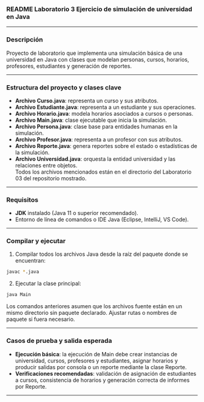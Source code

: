 ### README Laboratorio 3 Ejercicio de simulación de universidad en Java

---

### Descripción
Proyecto de laboratorio que implementa una simulación básica de una universidad en Java con clases que modelan personas, cursos, horarios, profesores, estudiantes y generación de reportes.

---

### Estructura del proyecto y clases clave
- **Archivo Curso.java**: representa un curso y sus atributos.  
- **Archivo Estudiante.java**: representa a un estudiante y sus operaciones.  
- **Archivo Horario.java**: modela horarios asociados a cursos o personas.  
- **Archivo Main.java**: clase ejecutable que inicia la simulación.  
- **Archivo Persona.java**: clase base para entidades humanas en la simulación.  
- **Archivo Profesor.java**: representa a un profesor con sus atributos.  
- **Archivo Reporte.java**: genera reportes sobre el estado o estadísticas de la simulación.  
- **Archivo Universidad.java**: orquesta la entidad universidad y las relaciones entre objetos.  
Todos los archivos mencionados están en el directorio del Laboratorio 03 del repositorio mostrado.

---

### Requisitos
- **JDK** instalado (Java 11 o superior recomendado).  
- Entorno de línea de comandos o IDE Java (Eclipse, IntelliJ, VS Code).

---

### Compilar y ejecutar
1. Compilar todos los archivos Java desde la raíz del paquete donde se encuentran:
```bash
javac *.java
```
2. Ejecutar la clase principal:
```bash
java Main
```
Los comandos anteriores asumen que los archivos fuente están en un mismo directorio sin paquete declarado. Ajustar rutas o nombres de paquete si fuera necesario.

---

### Casos de prueba y salida esperada
- **Ejecución básica**: la ejecución de Main debe crear instancias de universidad, cursos, profesores y estudiantes, asignar horarios y producir salidas por consola o un reporte mediante la clase Reporte.  
- **Verificaciones recomendadas**: validación de asignación de estudiantes a cursos, consistencia de horarios y generación correcta de informes por Reporte.

---
